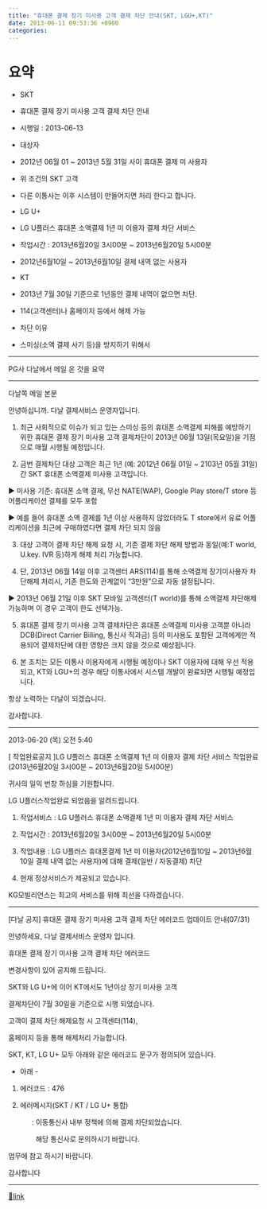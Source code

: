 ```yaml
---
title: "휴대폰 결제 장기 미사용 고객 결제 차단 안내(SKT, LGU+,KT)"
date: 2013-06-11 09:53:36 +0900
categories: 
---
```

  

# 요약



- SKT
- 휴대폰 결제 장기 미사용 고객 결제 차단 안내
- 시행일 : 2013-06-13 
- 대상자
- 2012년 06월 01 ~ 2013년 5월 31일 사이 휴대폰 결제 미 사용자
- 위 조건의 SKT 고객
- 다른 이통사는 이후 시스템이 만들어지면 처리 한다고 합니다.




- LG U+
- LG U플러스 휴대폰 소액결제 1년 미 이용자 결제 차단 서비스
- 작업시간 : 2013년6월20일 3시00분 ~ 2013년6월20일 5시00분
- 2012년6월10일 ~ 2013년6월10일 결제 내역 없는 사용자

- KT
- 2013년 7월 30일 기준으로 1년동안 결제 내역이 없으면 차단.
- 114(고객센터)나 홈페이지 등에서 해제 가능

- 차단 이유
- 스미싱(소액 결제 사기 등)을 방지하기 위해서


  
- - - - - -

PG사 다날에서 메일 온 것을 요약



  
- - - - - -

다날쪽 메일 본문

  


안녕하십니까. 다날 결제서비스 운영자입니다.

1. 최근 사회적으로 이슈가 되고 있는 스미싱 등의 휴대폰 소액결제 피해를 예방하기 위한 휴대폰 결제 장기 미사용 고객 결제차단이 2013년 06월 13일(목요일)을 기점으로 매월 시행될 예정입니다.

  


2. 금번 결제차단 대상 고객은 최근 1년 (예: 2012년 06월 01일 ~ 2103년 05월 31일) 간 SKT 휴대폰 소액결제 미사용 고객입니다.

▶ 미사용 기준: 휴대폰 소액 결제, 무선 NATE(WAP), Google Play store/T store 등 어플리케이션 결제를 모두 포함

▶ 예를 들어 휴대폰 소액 결제를 1년 이상 사용하지 않았더라도 T store에서 유료 어플리케이션을 최근에 구매하였다면 결제 차단 되지 않음

  


3. 대상 고객이 결제 차단 해제 요청 시, 기존 결제 차단 해제 방법과 동일(예:T world, U.key. IVR 등)하게 해제 처리 가능합니다.

  


4. 단, 2013년 06월 14일 이후 고객센터 ARS(114)를 통해 소액결제 장기미사용자 차단해제 처리시, 기존 한도와 관계없이 “3만원”으로 자동 설정됩니다.

▶ 2013년 06월 21일 이후 SKT 모바일 고객센터(T world)를 통해 소액결제 차단해제 가능하며 이 경우 고객이 한도 선택가능.

  


5. 휴대폰 결제 장기 미사용 고객 결제차단은 휴대폰 소액결제 미사용 고객뿐 아니라 DCB(Direct Carrier Billing, 통신사 직과금) 등의 미사용도 포함된 고객에게만 적용되어 결제차단에 대한 영향은 크지 않을 것으로 예상됩니다.

  


6. 본 조치는 모든 이통사 이용자에게 시행될 예정이나 SKT 이용자에 대해 우선 적용되고, KT와 LGU+의 경우 해당 이통사에서 시스템 개발이 완료되면 시행될 예정입니다.

  


항상 노력하는 다날이 되겠습니다.

감사합니다.



  
- - - - - -



2013-06-20 (목) 오전 5:40

  


[ 작업완료공지 ]LG U플러스 휴대폰 소액결제 1년 미 이용자 결제 차단 서비스 작업완료(2013년6월20일 3시00분 ~ 2013년6월20일 5시00분)

  


귀사의 일익 번창 하심을 기원합니다.

LG U플러스작업완료 되었음을 알려드립니다.

  


1. 작업서비스 : LG U플러스 휴대폰 소액결제 1년 미 이용자 결제 차단 서비스

  


2. 작업시간 : 2013년6월20일 3시00분 ~ 2013년6월20일 5시00분

  


3. 작업내용 : LG U플러스 휴대폰결제 1년 미 이용자(2012년6월10일 ~ 2013년6월10일 결제 내역 없는 사용자)에 대해 결제(일반 / 자동결제) 차단 

  


4. 현재 정상서비스가 제공되고 있습니다.

  


KG모빌리언스는 최고의 서비스를 위해 최선을 다하겠습니다.



  
- - - - - -

[다날 공지] 휴대폰 결제 장기 미사용 고객 결제 차단 에러코드 업데이트 안내(07/31)

  


안녕하세요, 다날 결제서비스 운영자 입니다.

  


휴대폰 결제 장기 미사용 고객 결제 차단 에러코드 

변경사항이 있어 공지해 드립니다. 

  


SKT와 LG U+에 이어 KT에서도 1년이상 장기 미사용 고객 

결제차단이 7월 30일을 기준으로 시행 되었습니다. 

고객이 결제 차단 해제요청 시 고객센터(114), 

홈페이지 등을 통해 해제처리 가능합니다.

SKT, KT, LG U+ 모두 아래와 같은 에러코드 문구가 정의되어 있습니다.

  


- 아래 -

1) 에러코드 : 476

2) 에러메시지(SKT / KT / LG U+ 통합)  

            : 이동통신사 내부 정책에 의해 결제 차단되었습니다. 

              해당 통신사로 문의하시기 바랍니다.

  


업무에 참고 하시기 바랍니다.

감사합니다



  
  


  ***
[🔗link](http://www.mins01.com/mh/tech/read/837)